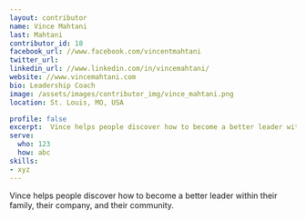 ```yaml
---
layout: contributor
name: Vince Mahtani
last: Mahtani
contributor_id: 18
facebook_url: //www.facebook.com/vincentmahtani
twitter_url: 
linkedin_url: //www.linkedin.com/in/vincemahtani/
website: //www.vincemahtani.com
bio: Leadership Coach
image: /assets/images/contributor_img/vince_mahtani.png
location: St. Louis, MO, USA

profile: false
excerpt:  Vince helps people discover how to become a better leader within their family, their company, and their community. 
serve:
  who: 123
  how: abc
skills:
- xyz
---
```


Vince helps people discover how to become a better leader within their family, their company, and their community. 